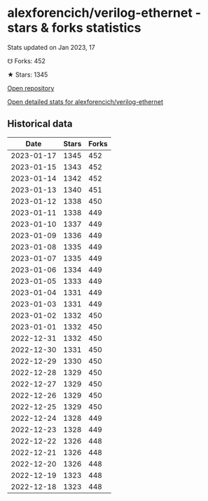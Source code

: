 # alexforencich/verilog-ethernet - stars & forks statistics

Stats updated on Jan 2023, 17

☋ Forks: 452

★ Stars: 1345

[Open repository](https://github.com/alexforencich/verilog-ethernet)

[Open detailed stats for alexforencich/verilog-ethernet](https://reviewgithub.com/rep/alexforencich/verilog-ethernet)

## Historical data
| Date | Stars | Forks |
|------|-------|-------|
| 2023-01-17 | 1345 | 452 | 
| 2023-01-15 | 1343 | 452 | 
| 2023-01-14 | 1342 | 452 | 
| 2023-01-13 | 1340 | 451 | 
| 2023-01-12 | 1338 | 450 | 
| 2023-01-11 | 1338 | 449 | 
| 2023-01-10 | 1337 | 449 | 
| 2023-01-09 | 1336 | 449 | 
| 2023-01-08 | 1335 | 449 | 
| 2023-01-07 | 1335 | 449 | 
| 2023-01-06 | 1334 | 449 | 
| 2023-01-05 | 1333 | 449 | 
| 2023-01-04 | 1331 | 449 | 
| 2023-01-03 | 1331 | 449 | 
| 2023-01-02 | 1332 | 450 | 
| 2023-01-01 | 1332 | 450 | 
| 2022-12-31 | 1332 | 450 | 
| 2022-12-30 | 1331 | 450 | 
| 2022-12-29 | 1330 | 450 | 
| 2022-12-28 | 1329 | 450 | 
| 2022-12-27 | 1329 | 450 | 
| 2022-12-26 | 1329 | 450 | 
| 2022-12-25 | 1329 | 450 | 
| 2022-12-24 | 1328 | 449 | 
| 2022-12-23 | 1328 | 449 | 
| 2022-12-22 | 1326 | 448 | 
| 2022-12-21 | 1326 | 448 | 
| 2022-12-20 | 1326 | 448 | 
| 2022-12-19 | 1323 | 448 | 
| 2022-12-18 | 1323 | 448 | 

